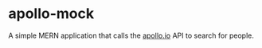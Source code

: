 # apollo-mock
A simple MERN application that calls the [apollo.io](https://www.apollo.io/) API to search for people.
